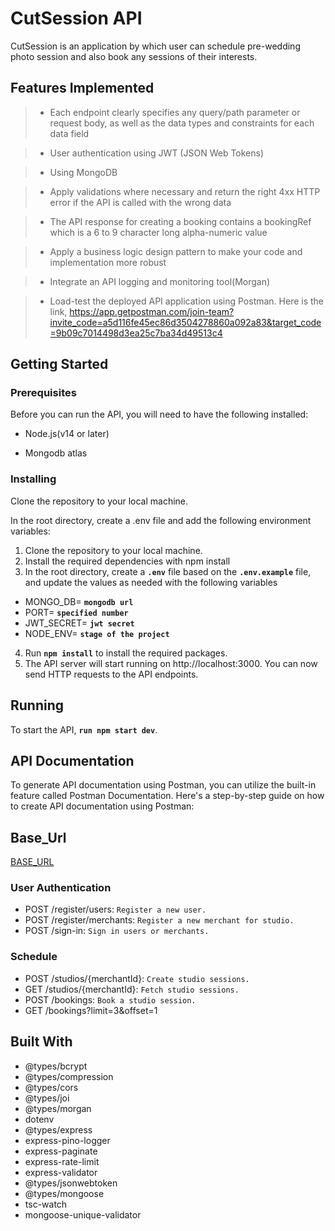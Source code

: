 # **CutSession API**

CutSession is an application by which user can schedule pre-wedding photo session and also book any sessions of their interests.

## **Features Implemented**

> - Each endpoint clearly specifies any query/path parameter or request body, as well as the data types and constraints for each data field

> - User authentication using JWT (JSON Web Tokens)

> - Using MongoDB

> - Apply validations where necessary and return the right 4xx HTTP error if the API is called with the wrong data

> - The API response for creating a booking contains a bookingRef which is a 6 to 9 character long alpha-numeric value

> - Apply a business logic design pattern to make your code and implementation more robust

> - Integrate an API logging and monitoring tool(Morgan)

> - Load-test the deployed API application using Postman. Here is the link, https://app.getpostman.com/join-team?invite_code=a5d116fe45ec86d3504278860a092a83&target_code=9b09c7014498d3ea25c7ba34d49513c4

## **Getting Started**

### **Prerequisites**

Before you can run the API, you will need to have the following installed:

- Node.js(v14 or later)

- Mongodb atlas

### **Installing**

Clone the repository to your local machine.

In the root directory, create a .env file and add the
following environment variables:

1. Clone the repository to your local machine.
2. Install the required dependencies with npm install
3. In the root directory, create a **`.env`** file based on the **`.env.example`** file, and update the values as needed with the following variables

- MONGO_DB= **`mongodb url`**
- PORT= **`specified number`**
- JWT_SECRET= **`jwt secret`**
- NODE_ENV= **`stage of the project`**

4. Run **`npm install`** to install the required packages.
5. The API server will start running on http://localhost:3000. You can now send HTTP requests to the API endpoints.

## **Running**

To start the API, **`run npm start dev`**.

## **API Documentation**

To generate API documentation using Postman, you can utilize the built-in feature called Postman Documentation. Here's a step-by-step guide on how to create API documentation using Postman:

## **Base_Url**

[BASE_URL](https://cut-session-2t7b.onrender.com/api/)

### **User Authentication**

- POST /register/users: `Register a new user.`
- POST /register/merchants: `Register a new merchant for studio.`
- POST /sign-in: `Sign in users or merchants.`

### **Schedule**

- POST /studios/{merchantId}: `Create studio sessions.`
- GET /studios/{merchantId}: `Fetch studio sessions.`
- POST /bookings: `Book a studio session.`
- GET /bookings?limit=3&offset=1


## **Built With**

- @types/bcrypt
- @types/compression
- @types/cors
- @types/joi
- @types/morgan
- dotenv
- @types/express
- express-pino-logger
- express-paginate
- express-rate-limit
- express-validator
- @types/jsonwebtoken
- @types/mongoose
- tsc-watch
- mongoose-unique-validator


